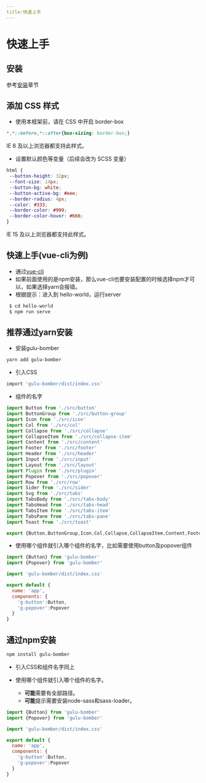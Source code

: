```yaml
---
title:快速上手
---
```

# 快速上手

## 安装
参考[安装](../install)章节

## 添加 CSS 样式 
* 使用本框架前，请在 CSS 中开启 border-box
```css
*,*::before,*::after{box-sizing: border-box;}
```
IE 8 及以上浏览器都支持此样式。
   
* 设置默认颜色等变量（后续会改为 SCSS 变量）
```css
html {
 --button-height: 32px;
 --font-size: 14px;
 --button-bg: white;
 --button-active-bg: #eee;
 --border-radius: 4px;
 --color: #333;
 --border-color: #999;
 --border-color-hover: #666;
}
```
IE 15 及以上浏览器都支持此样式。

## 快速上手(vue-cli为例)
* 通过[vue-cli](https://cli.vuejs.org/zh/guide/installation.html)
* 如果前面使用的是npm安装，那么vue-cli也要安装配置的时候选择npm才可以，如果选择yarn会报错。
* 根据提示：进入到 hello-world，运行server
```sh
 $ cd hello-world
 $ npm run serve
```
## 推荐通过yarn安装
* 安装gulu-bomber
```sh
yarn add gulu-bomber
```

* 引入CSS
```sh
import 'gulu-bomber/dist/index.css'
```
* 组件的名字
```js
import Button from './src/button'
import ButtonGroup from './src/button-group'
import Icon from './src/icon'
import Col from './src/col'
import Collapse from './src/collapse'
import CollapseItem from './src/collapse-item'
import Content from './src/content'
import Footer from './src/footer'
import Header from './src/header'
import Input from './src/input'
import Layout from './src/layout'
import Plugin from './src/plugin'
import Popover from './src/popover'
import Row from './src/row'
import Sider from './src/sider'
import Svg from './src/tabs'
import TabsBody from './src/tabs-body'
import TabsHead from './src/tabs-head'
import TabsItem from './src/tabs-item'
import TabsPane from './src/tabs-pane'
import Toast from './src/toast'

export {Button,ButtonGroup,Icon,Col,Collapse,CollapseItem,Content,Footer,Header,Input,Layout,Plugin,Popover,Row,Sider,Svg,TabsBody,TabsHead,TabsItem,TabsPane,Toast}
```
* 使用哪个组件就引入哪个组件的名字，比如需要使用button及popover组件
```js
import {Button} from 'gulu-bomber'
import {Popover} from 'gulu-bomber'

import 'gulu-bomber/dist/index.css'

export default {
  name: 'app',
  components: {
    'g-button':Button,
    'g-popover':Popover
  }
}
```

## 通过npm安装
```sh
npm install gulu-bomber
```

* 引入CSS和组件名字同上

* 使用哪个组件就引入哪个组件的名字。
    * <strong>可能</strong>需要有全部路径。
    * <strong>可能</strong>提示需要安装node-sass和sass-loader。
```js
import {Button} from 'gulu-bomber'
import {Popover} from 'gulu-bomber'

import 'gulu-bomber/dist/index.css'

export default {
  name: 'app',
  components: {
    'g-button':Button,
    'g-popover':Popover
  }
}
```






